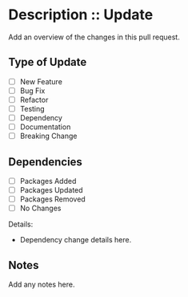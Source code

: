 # Description :: Update

Add an overview of the changes in this pull request.

## Type of Update

- [ ] New Feature
- [ ] Bug Fix
- [ ] Refactor
- [ ] Testing
- [ ] Dependency
- [ ] Documentation
- [ ] Breaking Change

## Dependencies

- [ ] Packages Added
- [ ] Packages Updated
- [ ] Packages Removed
- [ ] No Changes

Details:

- Dependency change details here.

## Notes

Add any notes here.
